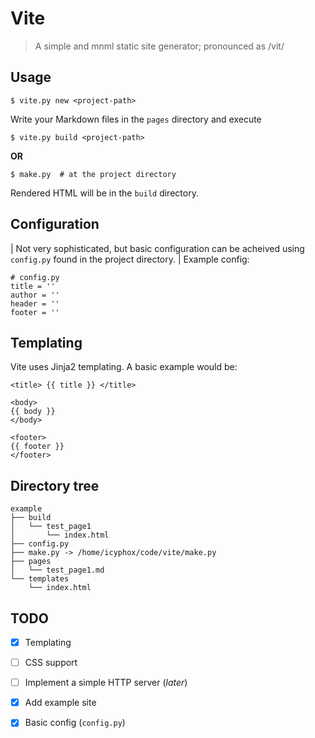 Vite
====

> A simple and mnml static site generator; pronounced as /vit/

Usage
-----

``` {.sourceCode .console}
$ vite.py new <project-path>
```

Write your Markdown files in the `pages` directory and execute

``` {.sourceCode .console}
$ vite.py build <project-path>
```

**OR**

``` {.sourceCode .console}
$ make.py  # at the project directory
```

Rendered HTML will be in the `build` directory.

Configuration
-------------

| Not very sophisticated, but basic configuration can be acheived using
  `config.py` found in the project directory.
| Example config:

``` {.sourceCode .python}
# config.py 
title = ''
author = ''
header = ''
footer = '' 
```

Templating
----------

Vite uses Jinja2 templating. A basic example would be:

``` {.sourceCode .html}
<title> {{ title }} </title>

<body>
{{ body }}
</body>

<footer>
{{ footer }}
</footer>
```

Directory tree
--------------

    example
    ├── build
    │   └── test_page1
    │       └── index.html
    ├── config.py
    ├── make.py -> /home/icyphox/code/vite/make.py
    ├── pages
    │   └── test_page1.md
    └── templates
        └── index.html

TODO
----

- [x] Templating
- [ ] CSS support
- [ ] Implement a simple HTTP server (*later*)
- [x] Add example site
- [x] Basic config (`config.py`)

